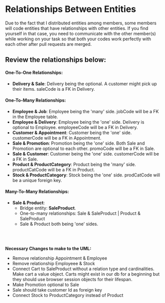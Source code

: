 # Relationships Between Entities
Due to the fact that I distributed entities among members, some members will code entities that have relationships with
other entities. If you find yourself in that case, you need to communicate with the other member(s) while working on your task
so that both your codes work perfectly with each other after pull requests are merged. 

## Review the relationships below:

#### One-To-One Relationships:
- **Delivery & Sale**: Delivery being the optional. A customer might pick up their items. saleCode is a FK in Delivery.

#### One-To-Many Relationships:
- **Employee & Job**: Employee being the 'many' side. jobCode will be a FK in the Employee table.
- **Employee & Delivery**: Employee being the 'one' side. Delivery is optional to Employee. employeeCode will be a FK in Delivery.
- **Customer & Appointment**: Customer being the 'one' side. customerCode will be a FK in Appointment.
- **Sale & Promotion**: Promotion being the 'one' side. Both Sale and Promotion are optional to each other. promoCode will be a FK in Sale.
- **Sale & Customer**: Customer being the 'one' side. customerCode will be a FK in Sale.
- **Product & ProductCategory**: Product being the 'many' side. productCatCode will be a FK in Product.
- **Stock & ProductCategory**: Stock being the 'one' side. prodCatCode will be a unique foreign key.

#### Many-To-Many Relationships:
- **Sale & Product**: 
    - Bridge entity: **SaleProduct**.
    - One-to-many relationships: Sale & SaleProduct | Product & SaleProduct
    - Sale & Product both being 'one' sides.

<br/><br/>

**Necessary Changes to make to the UML:**
- Remove relationship Appointment & Employee
- Remove relationship Employeee & Stock
- Connect Cart to SaleProduct without a relation type and cardinalities. Make cart a value object. Carts might exist in our db for a beginning but they 
should use browser session objects for their lifespan.
- Make Promotion optional to Sale
- Sale should take customer Id as foreign key
- Connect Stock to ProductCategory instead of Product
